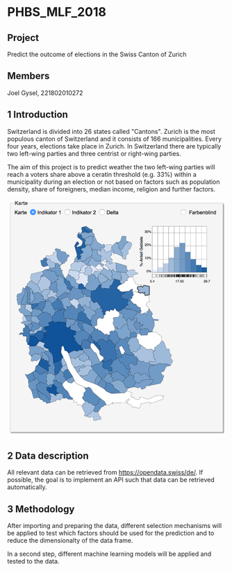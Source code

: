 # PHBS_MLF_2018

## Project
Predict the outcome of elections in the Swiss Canton of Zurich 

## Members
Joel Gysel, 221802010272

## 1 Introduction 
Switzerland is divided into 26 states called "Cantons". Zurich is the most populous canton of Switzerland and it consists of 166 municipalities. Every four years, elections take place in Zurich. In Switzerland there are typically two left-wing parties and three centrist or right-wing parties. 

The aim of this project is to predict weather the two left-wing parties will reach a voters share above a ceratin threshold (e.g. 33%) within a municipality during an election or not based on factors such as population density, share of foreigners, median income, religion and further factors. 

![](zurich_sp_1995.png)

## 2 Data description
All relevant data can be retrieved from https://opendata.swiss/de/. If possible, the goal is to implement an API such that data can be retrieved automatically. 

## 3 Methodology 
After importing and preparing the data, different selection mechanisms will be applied to test which factors should be used for the prediction and to reduce the dimensionalty of the data frame. 

In a second step, different machine learning models will be applied and tested to the data. 
